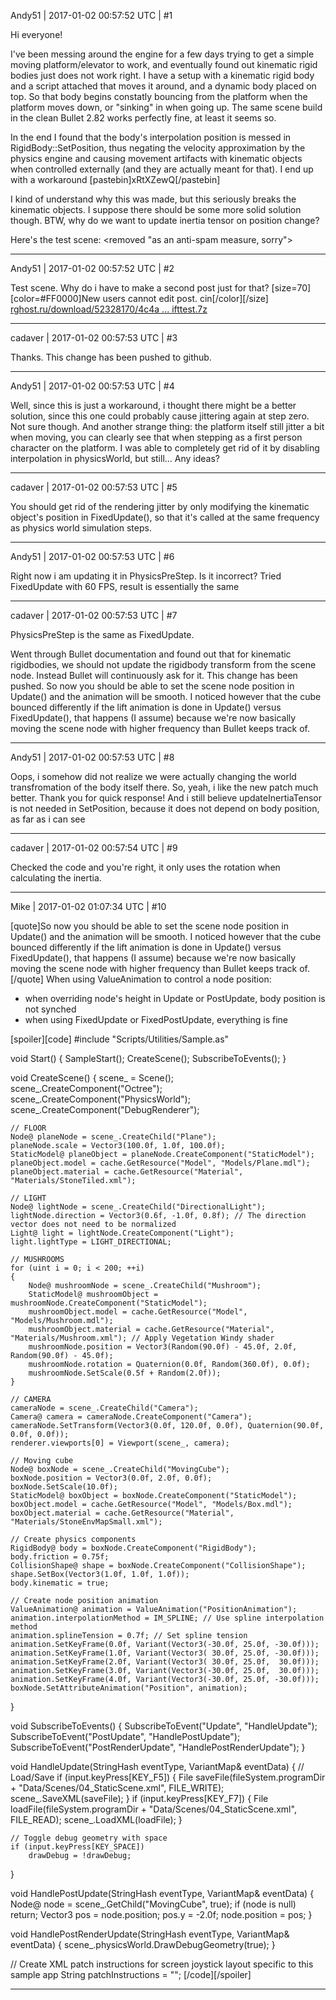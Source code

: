 Andy51 | 2017-01-02 00:57:52 UTC | #1

Hi everyone!

I've been messing around the engine for a few days trying to get a simple moving platform/elevator to work, and eventually found out kinematic rigid bodies just does not work right.
I have a setup with a kinematic rigid body and a script attached that moves it around, and a dynamic body placed on top. So that body begins constatly bouncing from the platform when the platform moves down, or "sinking" in when going up. The same scene build in the clean Bullet 2.82 works perfectly fine, at least it seems so.

In the end I found that the body's interpolation position is messed in RigidBody::SetPosition, thus negating the velocity approximation by the physics engine and causing movement artifacts with kinematic objects when controlled externally (and they are actually meant for that). I end up with a workaround
[pastebin]xRtXZewQ[/pastebin]

I kind of understand why this was made, but this seriously breaks the kinematic objects. I suppose there should be some more solid solution though.
BTW, why do we want to update inertia tensor on position change?

Here's the test scene:
<removed "as an anti-spam measure, sorry">

-------------------------

Andy51 | 2017-01-02 00:57:52 UTC | #2

Test scene. Why do i have to make a second post just for that? [size=70][color=#FF0000]New users cannot edit post. cin[/color][/size]
[rghost.ru/download/52328170/4c4a ... ifttest.7z](http://rghost.ru/download/52328170/4c4ab0745a64353618a02adc37569addd5e66631/lifttest.7z)

-------------------------

cadaver | 2017-01-02 00:57:53 UTC | #3

Thanks. This change has been pushed to github.

-------------------------

Andy51 | 2017-01-02 00:57:53 UTC | #4

Well, since this is just a workaround, i thought there might be a better solution, since this one could probably cause jittering again at step zero. Not sure though. And another strange thing: the platform itself still jitter a bit when moving, you can clearly see that when stepping as a first person character on the platform. I was able to completely get rid of it by disabling interpolation in physicsWorld, but still... Any ideas?

-------------------------

cadaver | 2017-01-02 00:57:53 UTC | #5

You should get rid of the rendering jitter by only modifying the kinematic object's position in FixedUpdate(), so that it's called at the same frequency as physics world simulation steps.

-------------------------

Andy51 | 2017-01-02 00:57:53 UTC | #6

Right now i am updating it in PhysicsPreStep. Is it incorrect? Tried FixedUpdate with 60 FPS, result is essentially the same

-------------------------

cadaver | 2017-01-02 00:57:53 UTC | #7

PhysicsPreStep is the same as FixedUpdate.

Went through Bullet documentation and found out that for kinematic rigidbodies, we should not update the rigidbody transform from the scene node. Instead Bullet will continuously ask for it. This change has been pushed. So now you should be able to set the scene node position in Update() and the animation will be smooth. I noticed however that the cube bounced differently if the lift animation is done in Update() versus FixedUpdate(), that happens (I assume) because we're now basically moving the scene node with higher frequency than Bullet keeps track of.

-------------------------

Andy51 | 2017-01-02 00:57:53 UTC | #8

Oops, i somehow did not realize we were actually changing the world transfromation of the body itself there. So, yeah, i like the new patch much better. Thank you for quick response!
And i still believe updateInertiaTensor is not needed in SetPosition, because it does not depend on body position, as far as i can see

-------------------------

cadaver | 2017-01-02 00:57:54 UTC | #9

Checked the code and you're right, it only uses the rotation when calculating the inertia.

-------------------------

Mike | 2017-01-02 01:07:34 UTC | #10

[quote]So now you should be able to set the scene node position in Update() and the animation will be smooth. I noticed however that the cube bounced differently if the lift animation is done in Update() versus FixedUpdate(), that happens (I assume) because we're now basically moving the scene node with higher frequency than Bullet keeps track of.[/quote]
When using ValueAnimation to control a node position:
- when overriding node's height in Update or PostUpdate, body position is not synched
- when using FixedUpdate or FixedPostUpdate, everything is fine

[spoiler][code]
#include "Scripts/Utilities/Sample.as"

void Start()
{
    SampleStart();
    CreateScene();
    SubscribeToEvents();
}

void CreateScene()
{
    scene_ = Scene();
    scene_.CreateComponent("Octree");
    scene_.CreateComponent("PhysicsWorld");
    scene_.CreateComponent("DebugRenderer");

    // FLOOR
    Node@ planeNode = scene_.CreateChild("Plane");
    planeNode.scale = Vector3(100.0f, 1.0f, 100.0f);
    StaticModel@ planeObject = planeNode.CreateComponent("StaticModel");
    planeObject.model = cache.GetResource("Model", "Models/Plane.mdl");
    planeObject.material = cache.GetResource("Material", "Materials/StoneTiled.xml");

    // LIGHT
    Node@ lightNode = scene_.CreateChild("DirectionalLight");
    lightNode.direction = Vector3(0.6f, -1.0f, 0.8f); // The direction vector does not need to be normalized
    Light@ light = lightNode.CreateComponent("Light");
    light.lightType = LIGHT_DIRECTIONAL;

    // MUSHROOMS
    for (uint i = 0; i < 200; ++i)
    {
        Node@ mushroomNode = scene_.CreateChild("Mushroom");
        StaticModel@ mushroomObject = mushroomNode.CreateComponent("StaticModel");
        mushroomObject.model = cache.GetResource("Model", "Models/Mushroom.mdl");
        mushroomObject.material = cache.GetResource("Material", "Materials/Mushroom.xml"); // Apply Vegetation Windy shader
        mushroomNode.position = Vector3(Random(90.0f) - 45.0f, 2.0f, Random(90.0f) - 45.0f);
        mushroomNode.rotation = Quaternion(0.0f, Random(360.0f), 0.0f);
        mushroomNode.SetScale(0.5f + Random(2.0f));
    }

    // CAMERA
    cameraNode = scene_.CreateChild("Camera");
    Camera@ camera = cameraNode.CreateComponent("Camera");
    cameraNode.SetTransform(Vector3(0.0f, 120.0f, 0.0f), Quaternion(90.0f, 0.0f, 0.0f));
    renderer.viewports[0] = Viewport(scene_, camera);

    // Moving cube
    Node@ boxNode = scene_.CreateChild("MovingCube");
    boxNode.position = Vector3(0.0f, 2.0f, 0.0f);
    boxNode.SetScale(10.0f);
    StaticModel@ boxObject = boxNode.CreateComponent("StaticModel");
    boxObject.model = cache.GetResource("Model", "Models/Box.mdl");
    boxObject.material = cache.GetResource("Material", "Materials/StoneEnvMapSmall.xml");

    // Create physics components
    RigidBody@ body = boxNode.CreateComponent("RigidBody");
    body.friction = 0.75f;
    CollisionShape@ shape = boxNode.CreateComponent("CollisionShape");
    shape.SetBox(Vector3(1.0f, 1.0f, 1.0f));
    body.kinematic = true;

    // Create node position animation
    ValueAnimation@ animation = ValueAnimation("PositionAnimation");
    animation.interpolationMethod = IM_SPLINE; // Use spline interpolation method
    animation.splineTension = 0.7f; // Set spline tension
    animation.SetKeyFrame(0.0f, Variant(Vector3(-30.0f, 25.0f, -30.0f)));
    animation.SetKeyFrame(1.0f, Variant(Vector3( 30.0f, 25.0f, -30.0f)));
    animation.SetKeyFrame(2.0f, Variant(Vector3( 30.0f, 25.0f,  30.0f)));
    animation.SetKeyFrame(3.0f, Variant(Vector3(-30.0f, 25.0f,  30.0f)));
    animation.SetKeyFrame(4.0f, Variant(Vector3(-30.0f, 25.0f, -30.0f)));
    boxNode.SetAttributeAnimation("Position", animation);
}

void SubscribeToEvents()
{
    SubscribeToEvent("Update", "HandleUpdate");
    SubscribeToEvent("PostUpdate", "HandlePostUpdate");
    SubscribeToEvent("PostRenderUpdate", "HandlePostRenderUpdate");
}

void HandleUpdate(StringHash eventType, VariantMap& eventData)
{
    // Load/Save
    if (input.keyPress[KEY_F5])
    {
        File saveFile(fileSystem.programDir + "Data/Scenes/04_StaticScene.xml", FILE_WRITE);
        scene_.SaveXML(saveFile);
    }
    if (input.keyPress[KEY_F7])
    {
        File loadFile(fileSystem.programDir + "Data/Scenes/04_StaticScene.xml", FILE_READ);
        scene_.LoadXML(loadFile);
    }

    // Toggle debug geometry with space
    if (input.keyPress[KEY_SPACE])
        drawDebug = !drawDebug;
}

void HandlePostUpdate(StringHash eventType, VariantMap& eventData)
{
    Node@ node = scene_.GetChild("MovingCube", true);
    if (node is null)
        return;
    Vector3 pos = node.position;
    pos.y = -2.0f;
    node.position = pos;
}

void HandlePostRenderUpdate(StringHash eventType, VariantMap& eventData)
{
    scene_.physicsWorld.DrawDebugGeometry(true);
}

// Create XML patch instructions for screen joystick layout specific to this sample app
String patchInstructions = "";
[/code][/spoiler]

-------------------------

